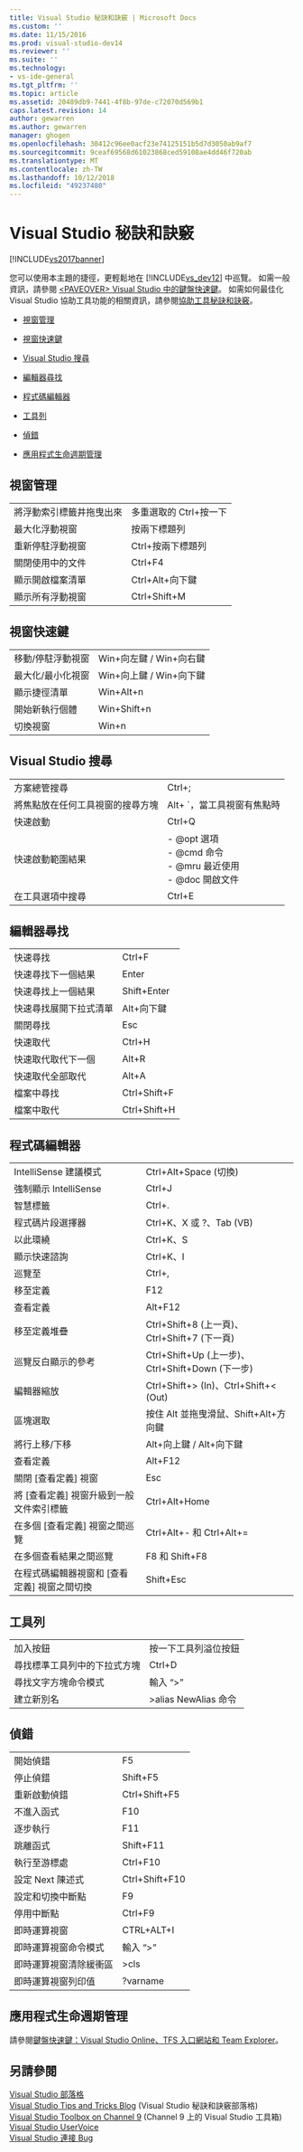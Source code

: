 ```yaml
---
title: Visual Studio 秘訣和訣竅 | Microsoft Docs
ms.custom: ''
ms.date: 11/15/2016
ms.prod: visual-studio-dev14
ms.reviewer: ''
ms.suite: ''
ms.technology:
- vs-ide-general
ms.tgt_pltfrm: ''
ms.topic: article
ms.assetid: 20489db9-7441-4f8b-97de-c72070d569b1
caps.latest.revision: 14
author: gewarren
ms.author: gewarren
manager: ghogen
ms.openlocfilehash: 30412c96ee0acf23e74125151b5d7d3050ab9af7
ms.sourcegitcommit: 9ceaf69568d61023868ced59108ae4dd46f720ab
ms.translationtype: MT
ms.contentlocale: zh-TW
ms.lasthandoff: 10/12/2018
ms.locfileid: "49237480"
---
```

# <a name="tips-and-tricks-for-visual-studio"></a>Visual Studio 秘訣和訣竅
[!INCLUDE[vs2017banner](../includes/vs2017banner.md)]

您可以使用本主題的捷徑，更輕鬆地在 [!INCLUDE[vs_dev12](../includes/vs-dev12-md.md)] 中巡覽。 如需一般資訊，請參閱 [\<PAVEOVER> Visual Studio 中的鍵盤快速鍵](http://msdn.microsoft.com/en-us/2e15e27f-296b-4e9c-91e6-d91ea0110a67)。 如需如何最佳化 Visual Studio 協助工具功能的相關資訊，請參閱[協助工具秘訣和訣竅](../ide/reference/accessibility-tips-and-tricks.md)。  
  
-   [視窗管理](../ide/tips-and-tricks-for-visual-studio.md#BKMK_WindowMgmt)  
  
-   [視窗快速鍵](../ide/tips-and-tricks-for-visual-studio.md#BKMK_WindowShortcuts)  
  
-   [Visual Studio 搜尋](../ide/tips-and-tricks-for-visual-studio.md#BKMK_Search)  
  
-   [編輯器尋找](../ide/tips-and-tricks-for-visual-studio.md#BKMK_EditorFind)  
  
-   [程式碼編輯器](../ide/tips-and-tricks-for-visual-studio.md#BKMK_CodeEditor)  
  
-   [工具列](../ide/tips-and-tricks-for-visual-studio.md#BKMK_Toolbars)  
  
-   [偵錯](../ide/tips-and-tricks-for-visual-studio.md#BKMK_Debugging)  
  
-   [應用程式生命週期管理](../ide/tips-and-tricks-for-visual-studio.md#BKMK_ALM)  
  
##  <a name="BKMK_WindowMgmt"></a> 視窗管理  
  
|||  
|-|-|  
|將浮動索引標籤井拖曳出來|多重選取的 Ctrl+按一下|  
|最大化浮動視窗|按兩下標題列|  
|重新停駐浮動視窗|Ctrl+按兩下標題列|  
|關閉使用中的文件|Ctrl+F4|  
|顯示開啟檔案清單|Ctrl+Alt+向下鍵|  
|顯示所有浮動視窗|Ctrl+Shift+M|  
  
##  <a name="BKMK_WindowShortcuts"></a> 視窗快速鍵  
  
|||  
|-|-|  
|移動/停駐浮動視窗|Win+向左鍵 / Win+向右鍵|  
|最大化/最小化視窗|Win+向上鍵 / Win+向下鍵|  
|顯示捷徑清單|Win+Alt+n|  
|開始新執行個體|Win+Shift+n|  
|切換視窗|Win+n|  
  
##  <a name="BKMK_Search"></a> Visual Studio 搜尋  
  
|||  
|-|-|  
|方案總管搜尋|Ctrl+;|  
|將焦點放在任何工具視窗的搜尋方塊|Alt+ `，當工具視窗有焦點時|  
|快速啟動|Ctrl+Q|  
|快速啟動範圍結果|-   @opt 選項<br />-   @cmd 命令<br />-   @mru 最近使用<br />-   @doc 開啟文件|  
|在工具選項中搜尋|Ctrl+E|  
  
##  <a name="BKMK_EditorFind"></a> 編輯器尋找  
  
|||  
|-|-|  
|快速尋找|Ctrl+F|  
|快速尋找下一個結果|Enter|  
|快速尋找上一個結果|Shift+Enter|  
|快速尋找展開下拉式清單|Alt+向下鍵|  
|關閉尋找|Esc|  
|快速取代|Ctrl+H|  
|快速取代取代下一個|Alt+R|  
|快速取代全部取代|Alt+A|  
|檔案中尋找|Ctrl+Shift+F|  
|檔案中取代|Ctrl+Shift+H|  
  
##  <a name="BKMK_CodeEditor"></a> 程式碼編輯器  
  
|||  
|-|-|  
|IntelliSense 建議模式|Ctrl+Alt+Space (切換)|  
|強制顯示 IntelliSense|Ctrl+J|  
|智慧標籤|Ctrl+.|  
|程式碼片段選擇器|Ctrl+K、X 或 ?、Tab (VB)|  
|以此環繞|Ctrl+K、S|  
|顯示快速諮詢|Ctrl+K、I|  
|巡覽至|Ctrl+,|  
|移至定義|F12|  
|查看定義|Alt+F12|  
|移至定義堆疊|Ctrl+Shift+8 (上一頁)、Ctrl+Shift+7 (下一頁)|  
|巡覽反白顯示的參考|Ctrl+Shift+Up (上一步)、Ctrl+Shift+Down (下一步)|  
|編輯器縮放|Ctrl+Shift+> (In)、Ctrl+Shift+< (Out)|  
|區塊選取|按住 Alt 並拖曳滑鼠、Shift+Alt+方向鍵|  
|將行上移/下移|Alt+向上鍵 / Alt+向下鍵|  
|查看定義|Alt+F12|  
|關閉 [查看定義] 視窗|Esc|  
|將 [查看定義] 視窗升級到一般文件索引標籤|Ctrl+Alt+Home|  
|在多個 [查看定義] 視窗之間巡覽|Ctrl+Alt+- 和 Ctrl+Alt+=|  
|在多個查看結果之間巡覽|F8 和 Shift+F8|  
|在程式碼編輯器視窗和 [查看定義] 視窗之間切換|Shift+Esc|  
  
##  <a name="BKMK_Toolbars"></a> 工具列  
  
|||  
|-|-|  
|加入按鈕|按一下工具列溢位按鈕|  
|尋找標準工具列中的下拉式方塊|Ctrl+D|  
|尋找文字方塊命令模式|輸入 “>”|  
|建立新別名|>alias NewAlias 命令|  
  
##  <a name="BKMK_Debugging"></a> 偵錯  
  
|||  
|-|-|  
|開始偵錯|F5|  
|停止偵錯|Shift+F5|  
|重新啟動偵錯|Ctrl+Shift+F5|  
|不進入函式|F10|  
|逐步執行|F11|  
|跳離函式|Shift+F11|  
|執行至游標處|Ctrl+F10|  
|設定 Next 陳述式|Ctrl+Shift+F10|  
|設定和切換中斷點|F9|  
|停用中斷點|Ctrl+F9|  
|即時運算視窗|CTRL+ALT+I|  
|即時運算視窗命令模式|輸入 “>”|  
|即時運算視窗清除緩衝區|>cls|  
|即時運算視窗列印值|?varname|  
  
##  <a name="BKMK_ALM"></a> 應用程式生命週期管理  
 請參閱[鍵盤快速鍵：Visual Studio Online、TFS 入口網站和 Team Explorer](http://msdn.microsoft.com/en-us/35ea128b-7565-4ee3-8266-b9f0d32aecf4)。  
  
## <a name="see-also"></a>另請參閱  
 [Visual Studio 部落格](http://blogs.msdn.com/b/visualstudio)   
 [Visual Studio Tips and Tricks Blog](http://blogs.msdn.com/b/zainnab)  (Visual Studio 秘訣和訣竅部落格)  
 [Visual Studio Toolbox on Channel 9](http://channel9.msdn.com/Shows/Visual-Studio-Toolbox)  (Channel 9 上的 Visual Studio 工具箱)  
 [Visual Studio UserVoice](http://visualstudio.uservoice.com/forums/121579-visual-studio)   
 [Visual Studio 連接 Bug](http://connect.microsoft.com/VisualStudio)



